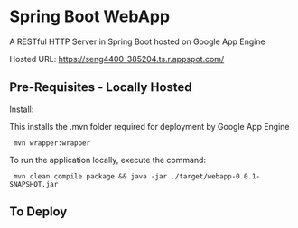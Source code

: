 # Spring Boot WebApp
A RESTful HTTP Server in Spring Boot hosted on Google App Engine

Hosted URL: https://seng4400-385204.ts.r.appspot.com/

## Pre-Requisites - Locally Hosted
Install:

This installs the .mvn folder required for deployment by Google App Engine
```
 mvn wrapper:wrapper
```

To run the application locally, execute the command:

```
 mvn clean compile package && java -jar ./target/webapp-0.0.1-SNAPSHOT.jar
```

## To Deploy
